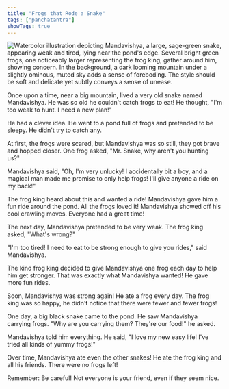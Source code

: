 ```yaml
---
title: "Frogs that Rode a Snake"
tags: ["panchatantra"]
showTags: true
---
```


![Watercolor illustration depicting Mandavishya, a large, sage-green snake, appearing weak and tired, lying near the pond's edge. Several bright green frogs, one noticeably larger representing the frog king, gather around him, showing concern. In the background, a dark looming mountain under a slightly ominous, muted sky adds a sense of foreboding. The style should be soft and delicate yet subtly conveys a sense of unease.](/images/image_panchatantra-frogs-that-rode-a-snake1.png)


Once upon a time, near a big mountain, lived a very old snake named Mandavishya. He was so old he couldn't catch frogs to eat!  He thought, "I'm too weak to hunt. I need a new plan!" 

He had a clever idea. He went to a pond full of frogs and pretended to be sleepy. He didn't try to catch any.  

At first, the frogs were scared, but Mandavishya was so still, they got brave and hopped closer. One frog asked, "Mr. Snake, why aren't you hunting us?"

Mandavishya said, "Oh, I'm very unlucky! I accidentally bit a boy, and a magical man made me promise to only help frogs! I'll give anyone a ride on my back!" 

The frog king heard about this and wanted a ride!  Mandavishya gave him a fun ride around the pond. All the frogs loved it!  Mandavishya showed off his cool crawling moves. Everyone had a great time!

The next day, Mandavishya pretended to be very weak.  The frog king asked, "What's wrong?"

"I'm too tired! I need to eat to be strong enough to give you rides," said Mandavishya.

The kind frog king decided to give Mandavishya one frog each day to help him get stronger.  That was exactly what Mandavishya wanted! He gave more fun rides.

Soon, Mandavishya was strong again! He ate a frog every day. The frog king was so happy, he didn't notice that there were fewer and fewer frogs!

One day, a big black snake came to the pond. He saw Mandavishya carrying frogs. "Why are you carrying them? They're our food!" he asked.

Mandavishya told him everything.  He said, "I love my new easy life! I've tried all kinds of yummy frogs!" 

Over time, Mandavishya ate even the other snakes!  He ate the frog king and all his friends.  There were no frogs left! 

Remember: Be careful! Not everyone is your friend, even if they seem nice.
